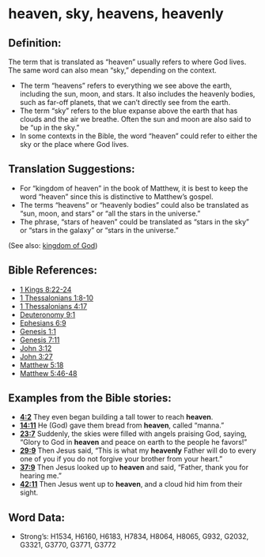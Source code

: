# heaven, sky, heavens, heavenly

## Definition:

The term that is translated as “heaven” usually refers to where God lives. The same word can also mean “sky,” depending on the context.

* The term “heavens” refers to everything we see above the earth, including the sun, moon, and stars. It also includes the heavenly bodies, such as far-off planets, that we can’t directly see from the earth.
* The term “sky” refers to the blue expanse above the earth that has clouds and the air we breathe. Often the sun and moon are also said to be “up in the sky.”
* In some contexts in the Bible, the word “heaven” could refer to either the sky or the place where God lives.

## Translation Suggestions:

* For “kingdom of heaven” in the book of Matthew, it is best to keep the word “heaven” since this is distinctive to Matthew’s gospel.
* The terms “heavens” or “heavenly bodies” could also be translated as “sun, moon, and stars” or “all the stars in the universe.”
* The phrase, “stars of heaven” could be translated as “stars in the sky” or “stars in the galaxy” or “stars in the universe.”

(See also: [kingdom of God](../kt/kingdomofgod.md))

## Bible References:

* [1 Kings 8:22-24](rc://en/tn/help/1ki/08/22)
* [1 Thessalonians 1:8-10](rc://en/tn/help/1th/01/08)
* [1 Thessalonians 4:17](rc://en/tn/help/1th/04/17)
* [Deuteronomy 9:1](rc://en/tn/help/deu/09/01)
* [Ephesians 6:9](rc://en/tn/help/eph/06/9)
* [Genesis 1:1](rc://en/tn/help/gen/01/01)
* [Genesis 7:11](rc://en/tn/help/gen/07/11)
* [John 3:12](rc://en/tn/help/jhn/03/12)
* [John 3:27](rc://en/tn/help/jhn/03/27)
* [Matthew 5:18](rc://en/tn/help/mat/05/18)
* [Matthew 5:46-48](rc://en/tn/help/mat/05/46)

## Examples from the Bible stories:

* __[4:2](rc://en/tn/help/obs/04/02)__ They even began building a tall tower to reach __heaven__.
* __[14:11](rc://en/tn/help/obs/14/11)__ He (God) gave them bread from __heaven__, called “manna.”
* __[23:7](rc://en/tn/help/obs/23/07)__ Suddenly, the skies were filled with angels praising God, saying, “Glory to God in __heaven__ and peace on earth to the people he favors!”
* __[29:9](rc://en/tn/help/obs/29/09)__ Then Jesus said, “This is what my __heavenly__ Father will do to every one of you if you do not forgive your brother from your heart.”
* __[37:9](rc://en/tn/help/obs/37/09)__ Then Jesus looked up to __heaven__ and said, “Father, thank you for hearing me.”
* __[42:11](rc://en/tn/help/obs/42/11)__ Then Jesus went up to __heaven__, and a cloud hid him from their sight.

## Word Data:

* Strong’s: H1534, H6160, H6183, H7834, H8064, H8065, G932, G2032, G3321, G3770, G3771, G3772
